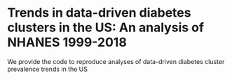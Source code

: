 # Trends in data-driven diabetes clusters in the US: An analysis of NHANES 1999-2018

We provide the code to reproduce analyses of data-driven diabetes cluster prevalence trends in the US
